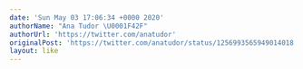 ```yaml
---
date: 'Sun May 03 17:06:34 +0000 2020'
authorName: "Ana Tudor \U0001F42F"
authorUrl: 'https://twitter.com/anatudor'
originalPost: 'https://twitter.com/anatudor/status/1256993565949014018'
layout: like
---
```

